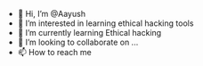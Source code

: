 - 👋 Hi, I’m @Aayush
- 👀 I’m interested in learning ethical hacking tools
- 🌱 I’m currently learning Ethical hacking
- 💞️ I’m looking to collaborate on ...
- 📫 How to reach me 

<!---
aayush6327/aayush6327 is a ✨ special ✨ repository because its `README.md` (this file) appears on your GitHub profile.
You can click the Preview link to take a look at your changes.
--->
